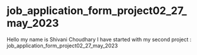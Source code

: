 # job_application_form_project02_27_may_2023
Hello my name is Shivani Choudhary I have started with my second project : job_application_form_project02_27_may_2023
